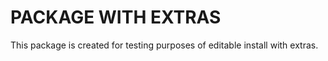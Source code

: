# PACKAGE WITH EXTRAS

This package is created for testing purposes of editable install with extras.



